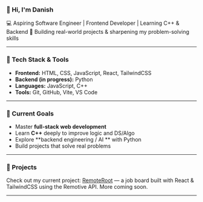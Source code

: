 

### 👋 Hi, I'm Danish

💻 Aspiring Software Engineer | Frontend Developer | Learning C++ & Backend
📍 Building real-world projects & sharpening my problem-solving skills

---

### 🚀 Tech Stack & Tools

* **Frontend:** HTML, CSS, JavaScript, React, TailwindCSS
* **Backend (in progress):** Python
* **Languages:** JavaScript, C++
* **Tools:** Git, GitHub, Vite, VS Code

---

### 🎯 Current Goals

* Master **full-stack web development**
* Learn **C++** deeply to improve logic and DS/Algo
* Explore **backend engineering / AI ** with Python
* Build projects that solve real problems
---

### 📌 Projects

Check out my current project: [RemoteRoot](https://github.com/md-danish-lg/remote-root) — a job board built with React & TailwindCSS using the Remotive API.
More coming soon.

---
